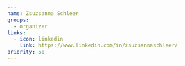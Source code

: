 ```yaml
---
name: Zsuzsanna Schleer
groups:
  - organizer
links:
  - icon: linkedin
    link: https://www.linkedin.com/in/zsuzsannaschleer/
priority: 50
---
```

